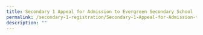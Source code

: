 ```yaml
---
title: Secondary 1 Appeal for Admission to Evergreen Secondary School
permalink: /secondary-1-registration/Secondary-1-Appeal-for-Admission-to-Evergreen-Secondary-School/
description: ""
---
```

